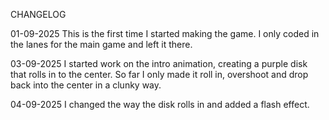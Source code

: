 CHANGELOG

01-09-2025
This is the first time I started making the game. I only coded in the lanes for the main game and left it there.

03-09-2025
I started work on the intro animation, creating a purple disk that rolls in to the center. So far I only made it roll in, overshoot and drop back into the center in a clunky way.

04-09-2025
I changed the way the disk rolls in and added a flash effect.
